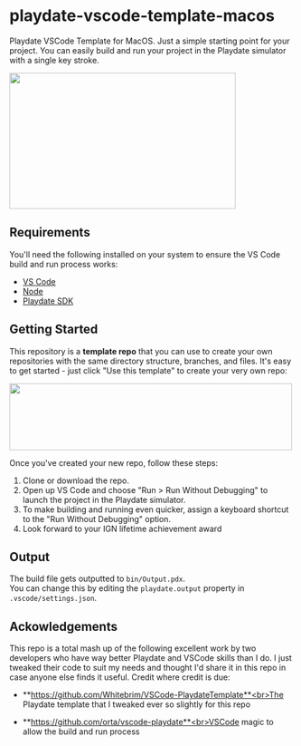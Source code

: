 # playdate-vscode-template-macos
 Playdate VSCode Template for MacOS.  Just a simple starting point for your project.  You can easily build and run your project in the Playdate simulator with a single key stroke.

<img src="https://i.imgur.com/f6eIbi7.gif" width="400" height="240" />


## Requirements
You'll need the following installed on your system to ensure the VS Code build and run process works:

- [VS Code](https://code.visualstudio.com)
- [Node](https://nodejs.org/)
- [Playdate SDK](https://play.date/dev/)

## Getting Started
This repository is a **template repo** that you can use to create your own repositories with the same directory structure, branches, and files. It's easy to get started - just click "Use this template" to create your very own repo:

<img src="https://i.imgur.com/y5yqeRj.png" width="500" height="118" />

Once you've created your new repo, follow these steps:

1. Clone or download the repo.
2. Open up VS Code and choose "Run > Run Without Debugging" to launch the project in the Playdate simulator.
3. To make building and running even quicker, assign a keyboard shortcut to the "Run Without Debugging" option.
4. Look forward to your IGN lifetime achievement award

## Output
The build file gets outputted to `bin/Output.pdx`.  
You can change this by editing the `playdate.output` property in `.vscode/settings.json`.

## Ackowledgements
This repo is a total mash up of the following excellent work by two developers who have way better Playdate and VSCode skills than I do.  I just tweaked their code to suit my needs and thought I'd share it in this repo in case anyone else finds it useful.  Credit where credit is due:

* **https://github.com/Whitebrim/VSCode-PlaydateTemplate**<br>The Playdate template that I tweaked ever so slightly for this repo

* **https://github.com/orta/vscode-playdate**<br>VSCode magic to allow the build and run process